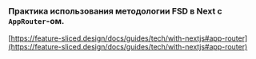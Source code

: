 ### Практика использования методологии FSD в Next с ``AppRouter``-ом. 
[https://feature-sliced.design/docs/guides/tech/with-nextjs#app-router](https://feature-sliced.design/docs/guides/tech/with-nextjs#app-router)

